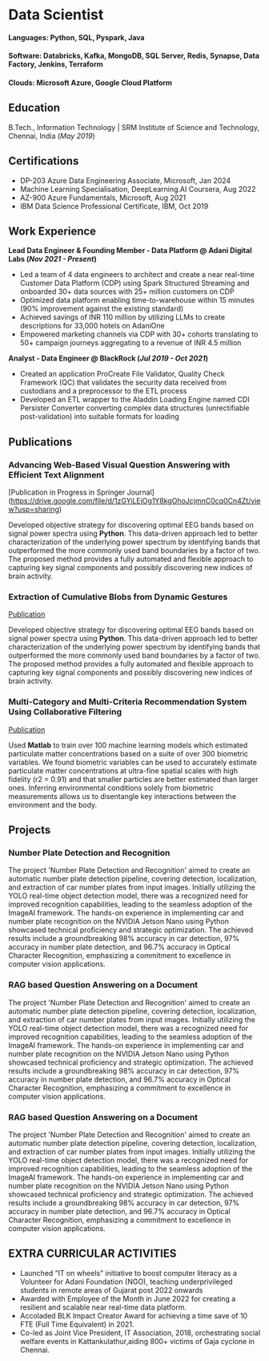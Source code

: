 # Data Scientist

#### Languages: Python, SQL, Pyspark, Java
#### Software: Databricks, Kafka, MongoDB, SQL Server, Redis, Synapse, Data Factory, Jenkins, Terraform
#### Clouds: Microsoft Azure, Google Cloud Platform


## Education	 			        		
B.Tech., Information Technology | SRM Institute of Science and Technology, Chennai, India (_May 2019_)

## Certifications	 			        		
- DP-203 Azure Data Engineering Associate, Microsoft, Jan 2024
- Machine Learning Specialisation, DeepLearning.AI Coursera, Aug 2022
- AZ-900 Azure Fundamentals, Microsoft, Aug 2021
- IBM Data Science Professional Certificate, IBM, Oct 2019

## Work Experience
**Lead Data Engineer & Founding Member - Data Platform @ Adani Digital Labs (_Nov 2021 - Present_)**
- Led a team of 4 data engineers to architect and create a near real-time Customer Data Platform (CDP) using Spark Structured Streaming and onboarded 30+ data sources with 25+ million customers on CDP
- Optimized data platform enabling time-to-warehouse within 15 minutes (90% improvement against the existing standard)
- Achieved savings of INR 110 million by utilizing LLMs to create descriptions for 33,000 hotels on AdaniOne
- Empowered marketing channels via CDP with 30+ cohorts translating to 50+ campaign journeys aggregating to a revenue of INR 4.5 million

**Analyst - Data Engineer @ BlackRock (_Jul 2019 - Oct 2021_)**
- Created an application ProCreate File Validator, Quality Check Framework (QC) that validates the security data received from custodians and a preprocessor to the ETL process
- Developed an ETL wrapper to the Aladdin Loading Engine named CDI Persister Converter converting complex data structures (unrectifiable post-validation) into suitable formats for loading

## Publications
### Advancing Web-Based Visual Question Answering with Efficient Text Alignment
[Publication in Progress in Springer Journal] (https://drive.google.com/file/d/1zGYiLEjOg1Y8kgOhoJcjmnC0cq0Cn4Zt/view?usp=sharing)

Developed objective strategy for discovering optimal EEG bands based on signal power spectra using **Python**. This data-driven approach led to better characterization of the underlying power spectrum by identifying bands that outperformed the more commonly used band boundaries by a factor of two. The proposed method provides a fully automated and flexible approach to capturing key signal components and possibly discovering new indices of brain activity.

### Extraction of Cumulative Blobs from Dynamic Gestures
[Publication](https://www.worldwidejournals.com/international-journal-of-scientific-research-(IJSR)/recent_issues_pdf/2021/September/extraction-of-cumulative-blobs-from-dynamic-gestures_September_2021_1606633349_6832750.pdf)

Developed objective strategy for discovering optimal EEG bands based on signal power spectra using **Python**. This data-driven approach led to better characterization of the underlying power spectrum by identifying bands that outperformed the more commonly used band boundaries by a factor of two. The proposed method provides a fully automated and flexible approach to capturing key signal components and possibly discovering new indices of brain activity.


### Multi-Category and Multi-Criteria Recommendation System Using Collaborative Filtering
[Publication](https://www.ijsr.net/getabstract.php?paperid=MR21824001401)

Used **Matlab** to train over 100 machine learning models which estimated particulate matter concentrations based on a suite of over 300 biometric variables. We found biometric variables can be used to accurately estimate particulate matter concentrations at ultra-fine spatial scales with high fidelity (r2 = 0.91) and that smaller particles are better estimated than larger ones. Inferring environmental conditions solely from biometric measurements allows us to disentangle key interactions between the environment and the body.


## Projects
### Number Plate Detection and Recognition

The project 'Number Plate Detection and Recognition' aimed to create an automatic number plate detection pipeline, covering detection, localization, and extraction of car number plates from input images. Initially utilizing the YOLO real-time object detection model, there was a recognized need for improved recognition capabilities, leading to the seamless adoption of the ImageAI framework. The hands-on experience in implementing car and number plate recognition on the NVIDIA Jetson Nano using Python showcased technical proficiency and strategic optimization. The achieved results include a groundbreaking 98% accuracy in car detection, 97% accuracy in number plate detection, and 96.7% accuracy in Optical Character Recognition, emphasizing a commitment to excellence in computer vision applications.

### RAG based Question Answering on a Document

The project 'Number Plate Detection and Recognition' aimed to create an automatic number plate detection pipeline, covering detection, localization, and extraction of car number plates from input images. Initially utilizing the YOLO real-time object detection model, there was a recognized need for improved recognition capabilities, leading to the seamless adoption of the ImageAI framework. The hands-on experience in implementing car and number plate recognition on the NVIDIA Jetson Nano using Python showcased technical proficiency and strategic optimization. The achieved results include a groundbreaking 98% accuracy in car detection, 97% accuracy in number plate detection, and 96.7% accuracy in Optical Character Recognition, emphasizing a commitment to excellence in computer vision applications.


### RAG based Question Answering on a Document

The project 'Number Plate Detection and Recognition' aimed to create an automatic number plate detection pipeline, covering detection, localization, and extraction of car number plates from input images. Initially utilizing the YOLO real-time object detection model, there was a recognized need for improved recognition capabilities, leading to the seamless adoption of the ImageAI framework. The hands-on experience in implementing car and number plate recognition on the NVIDIA Jetson Nano using Python showcased technical proficiency and strategic optimization. The achieved results include a groundbreaking 98% accuracy in car detection, 97% accuracy in number plate detection, and 96.7% accuracy in Optical Character Recognition, emphasizing a commitment to excellence in computer vision applications.

## EXTRA CURRICULAR ACTIVITIES
- Launched “IT on wheels” initiative to boost computer literacy as a Volunteer for Adani Foundation (NGO), teaching underprivileged students in remote areas of Gujarat post 2022 onwards
- Awarded with Employee of the Month in June 2022 for creating a resilient and scalable near real-time data platform.
- Accoladed BLK Impact Creator Award for achieving a time save of 10 FTE (Full Time Equivalent) in 2021.
- Co-led as Joint Vice President, IT Association, 2018, orchestrating social welfare events in Kattankulathur,aiding 800+ victims of Gaja cyclone in Chennai.

